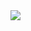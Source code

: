 

<picture>
  <source media="(prefers-color-scheme: dark)" srcset="https://user-images.githubusercontent.com/554369/235364765-2d37b7de-fde8-4a20-bcd9-09412cddc3c9.png">
  <img src="https://user-images.githubusercontent.com/554369/235364805-cb997021-91ac-4b63-8b10-05c0ea5f2910.png">
</picture>
